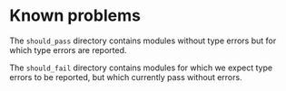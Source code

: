 Known problems
==============

The `should_pass` directory contains modules without type errors but for which
type errors are reported.

The `should_fail` directory contains modules for which we expect type errors to
be reported, but which currently pass without errors.